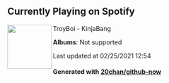 ## Currently Playing on Spotify

[<img align="left" width="100" src="https://i.scdn.co/image/ab67616d0000b273ed608a8a84ddd613266ee69d">](https://open.spotify.com/album/7nYaSlVUHMNvSRzc0guLYy)

TroyBoi - KinjaBang

**Albums**: Not supported

Last updated at 02/25/2021 12:54

#### Generated with [20chan/github-now](https://github.com/20chan/github-now)


<!--
**20chan/20chan** is a ✨ _special_ ✨ repository because its `README.md` (this file) appears on your GitHub profile.

Here are some ideas to get you started:

- 🔭 I’m currently working on ...
- 🌱 I’m currently learning ...
- 👯 I’m looking to collaborate on ...
- 🤔 I’m looking for help with ...
- 💬 Ask me about ...
- 📫 How to reach me: ...
- 😄 Pronouns: ...
- ⚡ Fun fact: ...
-->
